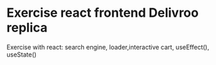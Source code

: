 # Exercise react frontend Delivroo replica

Exercise with react: search engine, loader,interactive cart, useEffect(), useState()
